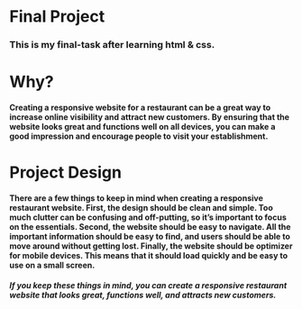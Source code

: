 # Final Project
###  This is my final-task after learning html & css.

# Why?
#### Creating a responsive website for a restaurant can be a great way to increase online visibility and attract new customers. By ensuring that the website looks great and functions well on all devices, you can make a good impression and encourage people to visit your establishment.

# Project Design 

#### There are a few things to keep in mind when creating a responsive restaurant website. First, the design should be clean and simple. Too much clutter can be confusing and off-putting, so it’s important to focus on the essentials. Second, the website should be easy to navigate. All the important information should be easy to find, and users should be able to move around without getting lost. Finally, the website should be optimizer for mobile devices. This means that it should load quickly and be easy to use on a small screen.

##### If you keep these things in mind, you can create a responsive restaurant website that looks great, functions well, and attracts new customers.